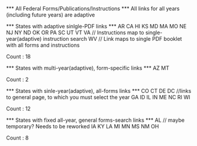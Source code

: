 
*** All Federal Forms/Publications/Instructions ***
All links for all years (including future years) are adaptive

*** States with adaptive sinlgle-PDF links ***
AR
CA
HI
KS
MD
MA
MO
NE
NJ
NY
ND
OK
OR
PA
SC
UT
VT
VA // Instructions map to single-year(adaptive) instruction search
WV // Link maps to single PDF booklet with all forms and instructions

Count : 18

*** States with multi-year(adaptive), form-specific links ***
AZ
MT

Count : 2

*** States with sinle-year(adaptive), all-forms links ***
CO
CT
DE
DC //links to general page, to which you must select the year
GA 
ID
IL
IN
ME
NC
RI
WI

Count : 12

*** States with fixed all-year, general forms-search links ***
AL // maybe temporary? Needs to be reworked
IA
KY
LA
MI
MN
MS
NM
OH

Count : 8



